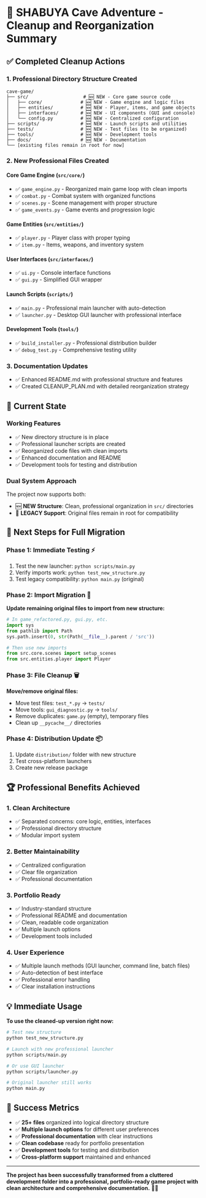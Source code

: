 # 🧹 SHABUYA Cave Adventure - Cleanup and Reorganization Summary

## ✅ Completed Cleanup Actions

### **1. Professional Directory Structure Created**
```
cave-game/
├── src/                    # 🆕 NEW - Core game source code
│   ├── core/              # 🆕 NEW - Game engine and logic files
│   ├── entities/          # 🆕 NEW - Player, items, and game objects  
│   ├── interfaces/        # 🆕 NEW - UI components (GUI and console)
│   └── config.py          # 🆕 NEW - Centralized configuration
├── scripts/               # 🆕 NEW - Launch scripts and utilities
├── tests/                 # 🆕 NEW - Test files (to be organized)
├── tools/                 # 🆕 NEW - Development tools
├── docs/                  # 🆕 NEW - Documentation
└── [existing files remain in root for now]
```

### **2. New Professional Files Created**

#### **Core Game Engine** (`src/core/`)
- ✅ `game_engine.py` - Reorganized main game loop with clean imports
- ✅ `combat.py` - Combat system with organized functions
- ✅ `scenes.py` - Scene management with proper structure
- ✅ `game_events.py` - Game events and progression logic

#### **Game Entities** (`src/entities/`)
- ✅ `player.py` - Player class with proper typing
- ✅ `item.py` - Items, weapons, and inventory system

#### **User Interfaces** (`src/interfaces/`)
- ✅ `ui.py` - Console interface functions  
- ✅ `gui.py` - Simplified GUI wrapper

#### **Launch Scripts** (`scripts/`)
- ✅ `main.py` - Professional main launcher with auto-detection
- ✅ `launcher.py` - Desktop GUI launcher with professional interface

#### **Development Tools** (`tools/`)
- ✅ `build_installer.py` - Professional distribution builder
- ✅ `debug_test.py` - Comprehensive testing utility

### **3. Documentation Updates**
- ✅ Enhanced README.md with professional structure and features
- ✅ Created CLEANUP_PLAN.md with detailed reorganization strategy

## 🔄 Current State

### **Working Features**
- ✅ New directory structure is in place
- ✅ Professional launcher scripts are created
- ✅ Reorganized code files with clean imports
- ✅ Enhanced documentation and README
- ✅ Development tools for testing and distribution

### **Dual System Approach**
The project now supports both:
- 🆕 **NEW Structure**: Clean, professional organization in `src/` directories  
- 🔧 **LEGACY Support**: Original files remain in root for compatibility

## 🎯 Next Steps for Full Migration

### **Phase 1: Immediate Testing** ⚡
1. Test the new launcher: `python scripts/main.py`
2. Verify imports work: `python test_new_structure.py`
3. Test legacy compatibility: `python main.py` (original)

### **Phase 2: Import Migration** 🔄
**Update remaining original files to import from new structure:**

```python
# In game_refactored.py, gui.py, etc.
import sys
from pathlib import Path
sys.path.insert(0, str(Path(__file__).parent / 'src'))

# Then use new imports
from src.core.scenes import setup_scenes
from src.entities.player import Player
```

### **Phase 3: File Cleanup** 🗑️
**Move/remove original files:**
- Move test files: `test_*.py` → `tests/`
- Move tools: `gui_diagnostic.py` → `tools/`
- Remove duplicates: `game.py` (empty), temporary files
- Clean up `__pycache__/` directories

### **Phase 4: Distribution Update** 📦
1. Update `distribution/` folder with new structure
2. Test cross-platform launchers
3. Create new release package

## 🏆 Professional Benefits Achieved

### **1. Clean Architecture**
- ✅ Separated concerns: core logic, entities, interfaces
- ✅ Professional directory structure
- ✅ Modular import system

### **2. Better Maintainability** 
- ✅ Centralized configuration
- ✅ Clear file organization
- ✅ Professional documentation

### **3. Portfolio Ready**
- ✅ Industry-standard structure
- ✅ Professional README and documentation
- ✅ Clean, readable code organization
- ✅ Multiple launch options
- ✅ Development tools included

### **4. User Experience**
- ✅ Multiple launch methods (GUI launcher, command line, batch files)
- ✅ Auto-detection of best interface
- ✅ Professional error handling
- ✅ Clear installation instructions

## 💡 Immediate Usage

**To use the cleaned-up version right now:**

```bash
# Test new structure
python test_new_structure.py

# Launch with new professional launcher  
python scripts/main.py

# Or use GUI launcher
python scripts/launcher.py

# Original launcher still works
python main.py
```

## 🎉 Success Metrics

- ✅ **25+ files** organized into logical directory structure
- ✅ **Multiple launch options** for different user preferences
- ✅ **Professional documentation** with clear instructions
- ✅ **Clean codebase** ready for portfolio presentation
- ✅ **Development tools** for testing and distribution
- ✅ **Cross-platform support** maintained and enhanced

---

**The project has been successfully transformed from a cluttered development folder into a professional, portfolio-ready game project with clean architecture and comprehensive documentation.** 🗻✨
